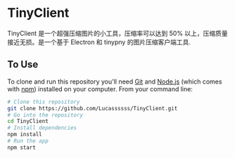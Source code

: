 # TinyClient

TinyClient 是一个超强压缩图片的小工具，压缩率可以达到 50% 以上，压缩质量接近无损。是一个基于 Electron 和 tinypny 的图片压缩客户端工具.



## To Use

To clone and run this repository you'll need [Git](https://git-scm.com) and [Node.js](https://nodejs.org/en/download/) (which comes with [npm](http://npmjs.com)) installed on your computer. From your command line:

```bash
# Clone this repository
git clone https://github.com/Lucassssss/TinyClient.git
# Go into the repository
cd TinyClient
# Install dependencies
npm install
# Run the app
npm start
```

